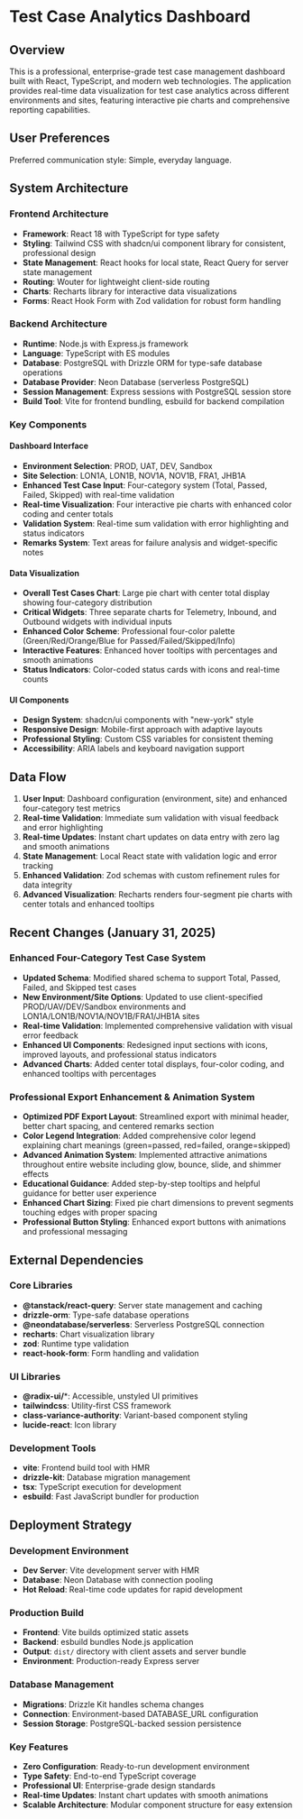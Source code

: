 # Test Case Analytics Dashboard

## Overview

This is a professional, enterprise-grade test case management dashboard built with React, TypeScript, and modern web technologies. The application provides real-time data visualization for test case analytics across different environments and sites, featuring interactive pie charts and comprehensive reporting capabilities.

## User Preferences

Preferred communication style: Simple, everyday language.

## System Architecture

### Frontend Architecture
- **Framework**: React 18 with TypeScript for type safety
- **Styling**: Tailwind CSS with shadcn/ui component library for consistent, professional design
- **State Management**: React hooks for local state, React Query for server state management
- **Routing**: Wouter for lightweight client-side routing
- **Charts**: Recharts library for interactive data visualizations
- **Forms**: React Hook Form with Zod validation for robust form handling

### Backend Architecture
- **Runtime**: Node.js with Express.js framework
- **Language**: TypeScript with ES modules
- **Database**: PostgreSQL with Drizzle ORM for type-safe database operations
- **Database Provider**: Neon Database (serverless PostgreSQL)
- **Session Management**: Express sessions with PostgreSQL session store
- **Build Tool**: Vite for frontend bundling, esbuild for backend compilation

### Key Components

#### Dashboard Interface
- **Environment Selection**: PROD, UAT, DEV, Sandbox
- **Site Selection**: LON1A, LON1B, NOV1A, NOV1B, FRA1, JHB1A
- **Enhanced Test Case Input**: Four-category system (Total, Passed, Failed, Skipped) with real-time validation
- **Real-time Visualization**: Four interactive pie charts with enhanced color coding and center totals
- **Validation System**: Real-time sum validation with error highlighting and status indicators
- **Remarks System**: Text areas for failure analysis and widget-specific notes

#### Data Visualization
- **Overall Test Cases Chart**: Large pie chart with center total display showing four-category distribution
- **Critical Widgets**: Three separate charts for Telemetry, Inbound, and Outbound widgets with individual inputs
- **Enhanced Color Scheme**: Professional four-color palette (Green/Red/Orange/Blue for Passed/Failed/Skipped/Info)
- **Interactive Features**: Enhanced hover tooltips with percentages and smooth animations
- **Status Indicators**: Color-coded status cards with icons and real-time counts

#### UI Components
- **Design System**: shadcn/ui components with "new-york" style
- **Responsive Design**: Mobile-first approach with adaptive layouts
- **Professional Styling**: Custom CSS variables for consistent theming
- **Accessibility**: ARIA labels and keyboard navigation support

## Data Flow

1. **User Input**: Dashboard configuration (environment, site) and enhanced four-category test metrics
2. **Real-time Validation**: Immediate sum validation with visual feedback and error highlighting
3. **Real-time Updates**: Instant chart updates on data entry with zero lag and smooth animations
4. **State Management**: Local React state with validation logic and error tracking
5. **Enhanced Validation**: Zod schemas with custom refinement rules for data integrity
6. **Advanced Visualization**: Recharts renders four-segment pie charts with center totals and enhanced tooltips

## Recent Changes (January 31, 2025)

### Enhanced Four-Category Test Case System
- **Updated Schema**: Modified shared schema to support Total, Passed, Failed, and Skipped test cases
- **New Environment/Site Options**: Updated to use client-specified PROD/UAV/DEV/Sandbox environments and LON1A/LON1B/NOV1A/NOV1B/FRA1/JHB1A sites
- **Real-time Validation**: Implemented comprehensive validation with visual error feedback
- **Enhanced UI Components**: Redesigned input sections with icons, improved layouts, and professional status indicators
- **Advanced Charts**: Added center total displays, four-color coding, and enhanced tooltips with percentages

### Professional Export Enhancement & Animation System
- **Optimized PDF Export Layout**: Streamlined export with minimal header, better chart spacing, and centered remarks section
- **Color Legend Integration**: Added comprehensive color legend explaining chart meanings (green=passed, red=failed, orange=skipped)
- **Advanced Animation System**: Implemented attractive animations throughout entire website including glow, bounce, slide, and shimmer effects
- **Educational Guidance**: Added step-by-step tooltips and helpful guidance for better user experience
- **Enhanced Chart Sizing**: Fixed pie chart dimensions to prevent segments touching edges with proper spacing
- **Professional Button Styling**: Enhanced export buttons with animations and professional messaging

## External Dependencies

### Core Libraries
- **@tanstack/react-query**: Server state management and caching
- **drizzle-orm**: Type-safe database operations
- **@neondatabase/serverless**: Serverless PostgreSQL connection
- **recharts**: Chart visualization library
- **zod**: Runtime type validation
- **react-hook-form**: Form handling and validation

### UI Libraries
- **@radix-ui/***: Accessible, unstyled UI primitives
- **tailwindcss**: Utility-first CSS framework
- **class-variance-authority**: Variant-based component styling
- **lucide-react**: Icon library

### Development Tools
- **vite**: Frontend build tool with HMR
- **drizzle-kit**: Database migration management
- **tsx**: TypeScript execution for development
- **esbuild**: Fast JavaScript bundler for production

## Deployment Strategy

### Development Environment
- **Dev Server**: Vite development server with HMR
- **Database**: Neon Database with connection pooling
- **Hot Reload**: Real-time code updates for rapid development

### Production Build
- **Frontend**: Vite builds optimized static assets
- **Backend**: esbuild bundles Node.js application
- **Output**: `dist/` directory with client assets and server bundle
- **Environment**: Production-ready Express server

### Database Management
- **Migrations**: Drizzle Kit handles schema changes
- **Connection**: Environment-based DATABASE_URL configuration
- **Session Storage**: PostgreSQL-backed session persistence

### Key Features
- **Zero Configuration**: Ready-to-run development environment
- **Type Safety**: End-to-end TypeScript coverage
- **Professional UI**: Enterprise-grade design standards
- **Real-time Updates**: Instant chart updates with smooth animations
- **Scalable Architecture**: Modular component structure for easy extension